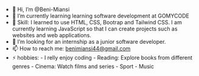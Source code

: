 - 👋 Hi, I’m @Beni-Miansi
-  🌱 I’m currently learning learning software development at GOMYCODE 
- 👀 Skill: I learned to use HTML, CSS, Bootrap and Tailwind CSS. I am currently learning JavaScript so that I can create projects such as websites and web applications.
- 💞️ I’m looking for an internship as a junior software developer.
- 📫 How to reach me: benimiansi44@gmail.com
- ⚡ hobbies: - I relly enjoy coding
               - Reading: Explore books from different genres
               - Cinema: Watch films and series
              - Sport
              - Music 
  
<!---
Beni-Miansi/Beni-Miansi is a ✨ special ✨ repository because its `README.md` (this file) appears on your GitHub profile.
You can click the Preview link to take a look at your changes.
--->
